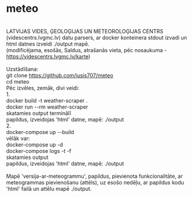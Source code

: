 # meteo
</br>LATVIJAS VIDES, ĢEOLOĢIJAS UN METEOROLOĢIJAS CENTRS (videscentrs.lvgmc.lv) datu parsers, ar docker konteinera stdout izvadi un html datnes izveidi ./output mapē.
</br>(modificējama, esošās, Saldus, atrašanās vieta, pēc nosaukuma - https://videscentrs.lvgmc.lv/karte)  
</br>Uzstādīšana:
</br>git clone https://github.com/jusis707/meteo
</br> cd meteo
</br>Pēc izvēles, zemāk, divi veidi:
</br>1.
</br>docker build -t weather-scraper .
</br>docker run --rm weather-scraper
</br>skatamies output terminālī
</br>papildus, izveidojas 'html' datne, mapē: ./output
</br>2.
</br>docker-compose up --build
</br>vēlāk var:
</br>docker-compose up -d
</br>docker-compose logs -t -f
</br>skatamies output
</br>papildus, izveidojas 'html' datne, mapē: ./output
</br>
</br>Mapē 'versija-ar-meteogrammu', papildus, pievienota funkcionalitāte, ar meteogrammas pievienošanu (attēls), uz esošo nedēļu, ar papildus kodu 'html' failā un attēlu mapē ./output.
</br>
</br>
</br>
